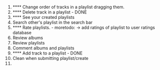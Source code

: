 1. \*\*\*\* Change order of tracks in a playlist dragging them.
2. \*\*\*\* Delete track in a playlist - DONE
3. \*\*\*\* See your created playlists
4. Search other's playlist in the search bar
5. \*\*\*\* Rate playlists. - moretodo: -> add ratings of playlist to user ratings database
6. Review albums
7. Review playlists
8. Comment albums and playlists
9. \*\*\*\* Add track to a playlist - DONE
10. Clean when submitting playlist/create
11.
